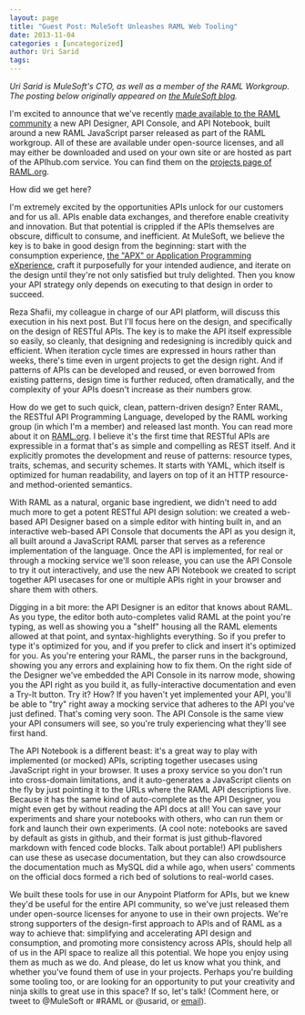 ```yaml
---
layout: page
title: "Guest Post: MuleSoft Unleashes RAML Web Tooling"
date: 2013-11-04
categories : [uncategorized]
author: Uri Sarid
tags:
---
```


_Uri Sarid is MuleSoft's CTO, as well as a member of the RAML Workgroup.
The posting below originally appeared on [the MuleSoft blog](http://blogs.mulesoft.org/raml-web-tooling-unleashed/)._

I'm excited to announce that we've recently [made available to the RAML community](http://raml.org/projects.html) a new API Designer, API Console, and API Notebook, built around a new RAML JavaScript parser released as part of the RAML workgroup. All of these are available under open-source licenses, and all may either be downloaded and used on your own site or are hosted as part of the APIhub.com service. You can find them on the [projects page of RAML.org](http://raml.org/projects.html).

How did we get here?

I'm extremely excited by the opportunities APIs unlock for our customers and for us all. APIs enable data exchanges, and therefore enable creativity and innovation. But that potential is crippled if the APIs themselves are obscure, difficult to consume, and inefficient. At MuleSoft, we believe the key is to bake in good design from the beginning: start with the consumption experience, [the "APX" or Application Programming eXperience](http://blogs.mulesoft.org/mind-your-apx/), craft it purposefully for your intended audience, and iterate on the design until they're not only satisfied but truly delighted. Then you know your API strategy only depends on executing to that design in order to succeed.

Reza Shafii, my colleague in charge of our API platform, will discuss this execution in his next post. But I'll focus here on the design, and specifically on the design of RESTful APIs. The key is to make the API itself expressible so easily, so cleanly, that designing and redesigning is incredibly quick and efficient. When iteration cycle times are expressed in hours rather than weeks, there's time even in urgent projects to get the design right. And if patterns of APIs can be developed and reused, or even borrowed from existing patterns, design time is further reduced, often dramatically, and the complexity of your APIs doesn't increase as their numbers grow.

How do we get to such quick, clean, pattern-driven design? Enter RAML, the RESTful API Programming Language, developed by the RAML working group (in which I'm a member) and released last month. You can read more about it on [RAML.org](http://raml.org/). I believe it's the first time that RESTful APIs are expressible in a format that's as simple and compelling as REST itself. And it explicitly promotes the development and reuse of patterns: resource types, traits, schemas, and security schemes. It starts with YAML, which itself is optimized for human readability, and layers on top of it an HTTP resource- and method-oriented semantics.

With RAML as a natural, organic base ingredient, we didn't need to add much more to get a potent RESTful API design solution: we created a web-based API Designer based on a simple editor with hinting built in, and an interactive web-based API Console that documents the API as you design it, all built around a JavaScript RAML parser that serves as a reference implementation of the language. Once the API is implemented, for real or through a mocking service we'll soon release, you can use the API Console to try it out interactively, and use the new API Notebook we created to script together API usecases for one or multiple APIs right in your browser and share them with others.

Digging in a bit more: the API Designer is an editor that knows about RAML. As you type, the editor both auto-completes valid RAML at the point you're typing, as well as showing you a "shelf" housing all the RAML elements allowed at that point, and syntax-highlights everything. So if you prefer to type it's optimized for you, and if you prefer to click and insert it's optimized for you. As you're entering your RAML, the parser runs in the background, showing you any errors and explaining how to fix them. On the right side of the Designer we've embedded the API Console in its narrow mode, showing you the API right as you build it, as fully-interactive documentation and even a Try-It button. Try it? How? If you haven't yet implemented your API, you'll be able to "try" right away a mocking service that adheres to the API you've just defined. That's coming very soon. The API Console is the same view your API consumers will see, so you're truly experiencing what they'll see first hand.

The API Notebook is a different beast: it's a great way to play with implemented (or mocked) APIs, scripting together usecases using JavaScript right in your browser. It uses a proxy service so you don't run into cross-domain limitations, and it auto-generates a JavaScript clients on the fly by just pointing it to the URLs where the RAML API descriptions live. Because it has the same kind of auto-complete as the API Designer, you might even get by without reading the API docs at all! You can save your experiments and share your notebooks with others, who can run them or fork and launch their own experiments. (A cool note: notebooks are saved by default as gists in github, and their format is just github-flavored markdown with fenced code blocks. Talk about portable!) API publishers can use these as usecase documentation, but they can also crowdsource the documentation much as MySQL did a while ago, when users' comments on the official docs formed a rich bed of solutions to real-world cases.

We built these tools for use in our Anypoint Platform for APIs, but we knew they'd be useful for the entire API community, so we've just released them under open-source licenses for anyone to use in their own projects. We're strong supporters of the design-first approach to APIs and of RAML as a way to achieve that: simplifying and accelerating API design and consumption, and promoting more consistency across APIs, should help all of us in the API space to realize all this potential. We hope you enjoy using them as much as we do. And please, do let us know what you think, and whether you've found them of use in your projects. Perhaps you're building some tooling too, or are looking for an opportunity to put your creativity and ninja skills to great use in this space? If so, let's talk! (Comment here, or tweet to @MuleSoft or #RAML or @usarid, or [email](mailto:info@raml.org)).